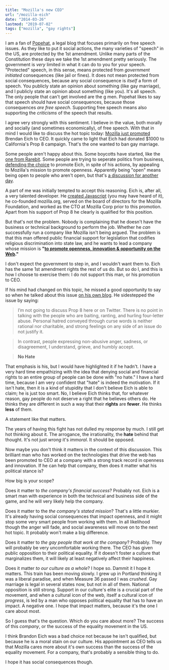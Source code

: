```yaml
---
title: "Mozilla's new CEO"
url: "/mozilla-eich"
date: "2014-03-26"
lastmod: "2019-07-02"
tags: ["mozilla", "gay rights"]
---
```


I am a fan of [Popehat](http://www.popehat.com/), a legal blog that focuses primarily on free speech issues. As they like to put it social actions, the many varieties of "speech" in the US, are protected by the 1st amendment. Unlike many parts of the Constitution these days we take the 1st amendment pretty seriously. The government is *very* limited in what it can do to you for your speech. "Protected" speech, in this sense, means protected from *government initiated* consequences (like jail or fines). It does not mean protected from social consequences, because any social consequence is *itself* a form of speech. You publicly state an opinion about something (like gay marriage), and I publicly state an opinion about something (like you). It's all speech. The only people that can't get involved are the g men. Popehat likes to say that speech should have social consequences, because those consequences *are free speech*. Supporting free speech means also supporting the *criticisms* of the speech that results.

I agree very strongly with this sentiment. I believe in the value, both morally and socially (and sometimes economically), of free speech. With that in mind I would like to discuss the hot topic today: [Mozilla just promoted](https://blog.mozilla.org/blog/2014/03/24/mozilla-leadership-changes/) Brendan Eich to CEO. It quickly came to light that Eich had donated $1000 to California's Prop 8 campaign. That's the one wanted to ban gay marriage.

Some people aren't happy about this. Some boycotts have started, like the [one from Rarebit](http://www.teamrarebit.com/blog/2014/03/24/goodbye_firefox_marketplace/). Some people are trying to seperate politics from business, [defending the choice](http://subfictional.com/2014/03/24/on-brendan-eich-as-ceo-of-mozilla) to promote Eich, in spite of his actions, by appealing to Mozilla's mission to promote openness. Apparently being "open" means being open to people who aren't open, but that's [a discussion for another day](/open-minded-towards-closed-minded-people/).

A part of me was initially tempted to accept this reasoning. Eich is, after all, a very talented developer. He [created Javascript](http://en.wikipedia.org/wiki/JavaScript) (you may have heard of it), he co-founded mozilla.org, served on the board of directors for the Mozilla Foundation, and worked as the CTO at Mozilla Corp prior to this promotion. Apart from his support of Prop 8 he clearly is qualified for this position.

But that's not the problem. Nobody is complaining that he doesn't have the business or technical background to perform the job. Whether he *can* successfully run a company like Mozilla isn't being argued. The problem is that this man offered public financial support for legislation that codifies religious discrimination into state law, and he wants to lead a company whose mission is **"[to promote openness, innovation & opportunity on the Web](http://www.mozilla.org/en-US/mission/)."**

I don't expect the government to step in, and I wouldn't want them to. Eich has the same 1st amendment rights the rest of us do. But so do I, and this is how I choose to exercise them: I do not support this man, or his promotion to CEO.

If his mind had changed on this topic, he missed a good opportunity to say so when he talked about this issue [on his own blog](https://brendaneich.com/2012/04/community-and-diversity/). He sidestepped the issue by saying:

> I’m not going to discuss Prop 8 here or on Twitter. There is no point in talking with the people who are baiting, ranting, and hurling four-letter abuse. Personal hatred conveyed through curse words is neither rational nor charitable, and strong feelings on any side of an issue do not justify it.

> In contrast, people expressing non-abusive anger, sadness, or disagreement, I understand, grieve, and humbly accept.

> **No Hate**

That emphasis is his, but I would have highlighted it if he hadn't. I have a very hard time empathizing with the idea that denying social and financial rights to an entire group of people can be done with "no hate." I have a hard time, because I am very confident that "hate" is indeed the motivation. If it isn't hate, then it is a kind of stupidity that I don't believe Eich is able to claim; he is just too smart. No, I believe Eich thinks that, for whatever reason, gay people do not deserve a right that he believes others do. He thinks they are different in such a way that their **rights** are **fewer**. He thinks **less** of them.

A statement like that matters.

The years of having this fight has not dulled my response by much. I still get hot thinking about it. The arrogance, the irrationality, the **hate** behind that thought. It's not just *wrong* it's *immoral*. It should be opposed.

Now maybe you don't think it matters in the context of this discussion. This brilliant man who has worked on the technologies that drive the web has been promoted to CEO at a company with a strong track record in openness and innovation. If he can help that company, then does it matter what his political stance is?

How big is your scope?

Does it matter to *the company's financial success*? Probably not. Eich is a smart man with experience in both the technical and business side of the game, and he will very likely help the company.

Does it matter to the *the company's stated mission*? That's a little murkier. It's already having social consequences that impact openness, and it might stop some very smart people from working with them. In all likelihood though the anger will fade, and social awareness will move on to the next hot topic. It probably won't make a big difference.

Does it matter to *the gay people that work at the company*? Probably. They will probably be very uncomfortable working there. The CEO has given public opposition to their political equality. If it doesn't foster a culture that marginalizes them, it will likely at least negatively affect their happiness.

Does it matter *to our culture as a whole*? I hope so. Dammit it I hope it matters. This train has been moving slowly. I grew up in Portland thinking it was a liberal paradise, and when Measure 36 passed I was *crushed*. Gay marriage is legal in several states now, but not in all of them. National opposition is still strong. Support in our culture's elite is a crucial part of the movement, and when a cultural icon of the web, itself a cultural icon of *progress*, is led by a man who opposes political equality that has to have an impact. A negative one. I hope that impact matters, because it's the one I care about most.

So I guess that's the question. Which do you care about more? The success of this *company*, or the success of the equality movement in the US.

I think Brandon Eich was a bad choice not because he isn't qualified, but because he is a moral stain on our culture. His appointment as CEO tells us that Mozilla cares more about it's own success than the success of the equality movement. For a company, that's probably a sensible thing to do.

I hope it has social consequences though.

